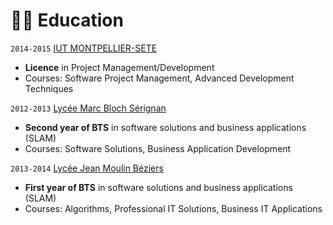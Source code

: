 # 👨‍🎓 Education
`2014-2015` [IUT MONTPELLIER-SETE](https://www.umontpellier.fr/en/)
- **Licence** in Project Management/Development
- Courses: Software Project Management, Advanced Development Techniques

`2012-2013` [Lycée Marc Bloch Sérignan](https://marc-bloch.mon-ent-occitanie.fr/)
- **Second year of BTS** in software solutions and business applications (SLAM)
- Courses: Software Solutions, Business Application Development

`2013-2014` [Lycée Jean Moulin Béziers](https://jean-moulin-beziers.mon-ent-occitanie.fr/)
- **First year of BTS** in software solutions and business applications (SLAM)
- Courses: Algorithms, Professional IT Solutions, Business IT Applications

